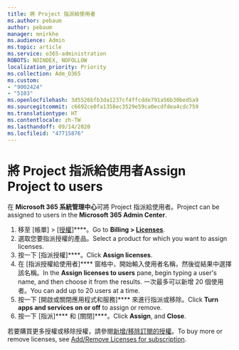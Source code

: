 ```yaml
---
title: 將 Project 指派給使用者
ms.author: pebaum
author: pebaum
manager: mnirkhe
ms.audience: Admin
ms.topic: article
ms.service: o365-administration
ROBOTS: NOINDEX, NOFOLLOW
localization_priority: Priority
ms.collection: Adm_O365
ms.custom:
- "9002424"
- "5103"
ms.openlocfilehash: 3d5526bfb3da1237cf4ffcdde791a56b30bed5a9
ms.sourcegitcommit: c6692ce0fa1358ec3529e59ca0ecdfdea4cdc759
ms.translationtype: HT
ms.contentlocale: zh-TW
ms.lasthandoff: 09/14/2020
ms.locfileid: "47715876"
---
```

# <a name="assign-project-to-users"></a><span data-ttu-id="32149-102">將 Project 指派給使用者</span><span class="sxs-lookup"><span data-stu-id="32149-102">Assign Project to users</span></span>

<span data-ttu-id="32149-103">在 **Microsoft 365 系統管理中心**可將 Project 指派給使用者。</span><span class="sxs-lookup"><span data-stu-id="32149-103">Project can be assigned to users in the **Microsoft 365 Admin Center**.</span></span>

1. <span data-ttu-id="32149-104">移至 [帳單] > [[授權]](https://go.microsoft.com/fwlink/p/?linkid=842264)\*\*\*\*。</span><span class="sxs-lookup"><span data-stu-id="32149-104">Go to **Billing > [Licenses](https://go.microsoft.com/fwlink/p/?linkid=842264)**.</span></span>
2. <span data-ttu-id="32149-105">選取您要指派授權的產品。</span><span class="sxs-lookup"><span data-stu-id="32149-105">Select a product for which you want to assign licenses.</span></span>
3. <span data-ttu-id="32149-106">按一下 [指派授權]\*\*\*\*。</span><span class="sxs-lookup"><span data-stu-id="32149-106">Click **Assign licenses**.</span></span>
4. <span data-ttu-id="32149-107">在 [指派授權給使用者]\*\*\*\* 窗格中，開始輸入使用者名稱，然後從結果中選擇該名稱。</span><span class="sxs-lookup"><span data-stu-id="32149-107">In the **Assign licenses to users** pane, begin typing a user's name, and then choose it from the results.</span></span> <span data-ttu-id="32149-108">一次最多可以新增 20 個使用者。</span><span class="sxs-lookup"><span data-stu-id="32149-108">You can add up to 20 users at a time.</span></span>
5. <span data-ttu-id="32149-109">按一下 [開啟或關閉應用程式和服務]\*\*\*\* 來進行指派或移除。</span><span class="sxs-lookup"><span data-stu-id="32149-109">Click **Turn apps and services on or off** to assign or remove.</span></span>
6. <span data-ttu-id="32149-110">按一下 [指派]\*\*\*\* 和 [關閉]\*\*\*\*。</span><span class="sxs-lookup"><span data-stu-id="32149-110">Click **Assign**, and **Close**.</span></span>

<span data-ttu-id="32149-111">若要購買更多授權或移除授權，請參閱[新增/移除訂閱的授權](https://docs.microsoft.com/microsoft-365/commerce/licenses/buy-licenses?view=o365-worldwide#add-or-remove-licenses-for-your-business-subscription)。</span><span class="sxs-lookup"><span data-stu-id="32149-111">To buy more or remove licenses, see [Add/Remove Licenses for subscription](https://docs.microsoft.com/microsoft-365/commerce/licenses/buy-licenses?view=o365-worldwide#add-or-remove-licenses-for-your-business-subscription).</span></span>
